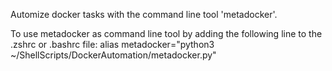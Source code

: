Automize docker tasks with the command line tool 'metadocker'.

To use metadocker as command line tool by adding the following line to the .zshrc or .bashrc file:
alias metadocker="python3 ~/ShellScripts/DockerAutomation/metadocker.py"